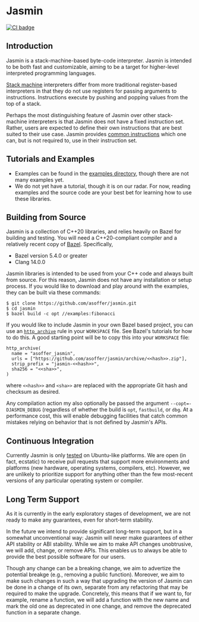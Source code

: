 # Jasmin
[![CI badge](https://github.com/asoffer/jasmin/workflows/CI/badge.svg)](https://github.com/asoffer/jasmin/actions?query=workflow%3ACI)

## Introduction

Jasmin is a stack-machine-based byte-code interpreter. Jasmin is intended to be
both fast and customizable, aiming to be a target for higher-level interpreted
programming languages.

[Stack machine](https://en.wikipedia.org/wiki/Stack_machine) interpreters differ
from more traditional register-based interpreters in that they do not use
registers for passing arguments to instructions. Instructions execute by pushing
and popping values from the top of a stack.

Perhaps the most distinguishing feature of Jasmin over other stack-machine
interpreters is that Jasmin does not have a fixed instruction set. Rather, users
are expected to define their own instructions that are best suited to their use
case. Jasmin provides [common instructions](jasmin/instructions/) which one can,
but is not required to, use in their instruction set.

## Tutorials and Examples

* Examples can be found in the [examples directory](jasmin/examples/), though
  there are not many examples yet.
* We do not yet have a tutorial, though it is on our radar. For now, reading
  examples and the source code are your best bet for learning how to use these
  libraries.

## Building from Source

Jasmin is a collection of C++20 libraries, and relies heavily on Bazel for
building and testing. You will need a C++20-compliant compiler and a relatively
recent copy of [Bazel](https://bazel.build/). Specifically,

* Bazel version 5.4.0 or greater
* Clang 14.0.0

Jasmin libraries is intended to be used from your C++ code and always built from
source. For this reason, Jasmin does not have any installation or setup process.
If you would like to download and play around with the examples, they can be
built via these commands:

```
$ git clone https://github.com/asoffer/jasmin.git
$ cd jasmin
$ bazel build -c opt //examples:fibonacci
```

If you would like to include Jasmin in your own Bazel based project, you can
use an [`http_archive`](https://bazel.build/rules/lib/repo/http) rule in your
`WORKSPACE` file. See Bazel's tutorials for how to do this. A good starting
point will be to copy this into your `WORKSPACE` file:

```
http_archive(
  name = "asoffer_jasmin",
  urls = ["https://github.com/asoffer/jasmin/archive/<<hash>>.zip"],
  strip_prefix = "jasmin-<<hash>>",
  sha256 = "<<sha>>",
)
```
where `<<hash>>` and `<sha>>` are replaced with the appropriate Git hash and
checksum as desired.

Any compilation action my also optionally be passed the argument
`--copt=-DJASMIN_DEBUG` (regardless of whether the build is `opt`, `fastbuild`,
or `dbg`. At a performance cost, this will enable debugging facilities that catch
common mistakes relying on behavior that is not defined by Jasmin's APIs.

## Continuous Integration

Currently Jasmin is only [tested](
https://github.com/asoffer/jasmin/actions?query=workflow%3ACI) on Ubuntu-like
platforms. We are open (in fact, ecstatic) to receive pull requests that support
more environments and platforms (new hardware, operating systems, compilers, etc).
However, we are unlikely to prioritize support for anything other than the few
most-recent versions of any particular operating system or compiler.

## Long Term Support

As it is currently in the early exploratory stages of development, we are not
ready to make any guarantees, even for short-term stability.

In the future we intend to provide significant long-term support, but in a
somewhat unconventional way: Jasmin will never make guarantees of either API
stability or ABI stability. While we aim to make API changes unobtrusive, we
will add, change, or remove APIs. This enables us to always be able to provide
the best possible software for our users.

Though any change can be a breaking change, we aim to advertize the potential
breakge (e.g., removing a public function). Moreover, we aim to make such
changes in such a way that upgrading the version of Jasmin can be done in a
change of its own, separate from any refactoring that may be required to make
the upgrade. Concretely, this means that if we want to, for example, rename a
function, we will add a function with the new name and mark the old one as
deprecated in one change, and remove the deprecated function in a separate
change.
